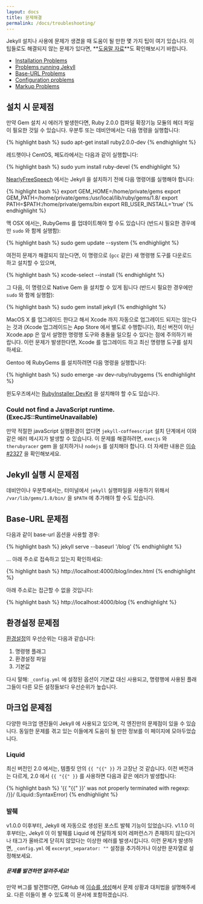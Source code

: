 ```yaml
---
layout: docs
title: 문제해결
permalink: /docs/troubleshooting/
---
```


Jekyll 설치나 사용에 문제가 생겼을 때 도움이 될 만한
몇 가지 팁이 여기 있습니다. 이 팁들로도 해결되지 않는 문제가 있다면,
**[도움말 자료](/help/)**도 확인해보시기 바랍니다.

- [Installation Problems](#installation-problems)
- [Problems running Jekyll](#problems-running-jekyll)
- [Base-URL Problems](#base-url-problems)
- [Configuration problems](#configuration-problems)
- [Markup Problems](#markup-problems)

## 설치 시 문제점

만약 Gem 설치 시 에러가 발생한다면,
Ruby 2.0.0 컴파일 확장기능 모듈의 헤더 파일이 필요한 것일 수 있습니다.
우분투 또는 데비안에서는 다음 명령을 실행합니다:

{% highlight bash %}
sudo apt-get install ruby2.0.0-dev
{% endhighlight %}

레드햇이나 CentOS, 페도라에서는 다음과 같이 실행합니다:

{% highlight bash %}
sudo yum install ruby-devel
{% endhighlight %}

[NearlyFreeSpeech](https://www.nearlyfreespeech.net/) 에서는 Jekyll 을 설치하기 전에
다음 명령어를 실행해야 합니다:

{% highlight bash %}
export GEM_HOME=/home/private/gems
export GEM_PATH=/home/private/gems:/usr/local/lib/ruby/gems/1.8/
export PATH=$PATH:/home/private/gems/bin
export RB_USER_INSTALL='true'
{% endhighlight %}

맥 OSX 에서는, RubyGems 를 업데이트해야 할 수도 있습니다 (반드시 필요한 경우에만 `sudo` 와 함께 실행함):

{% highlight bash %}
sudo gem update --system
{% endhighlight %}

여전히 문제가 해결되지 않는다면, 이 명령으로 (`gcc` 같은) 새 명령행 도구를
다운로드하고 설치할 수 있으며,

{% highlight bash %}
xcode-select --install
{% endhighlight %}

그 다음, 이 명령으로 Native Gem 을 설치할 수 있게 됩니다
(반드시 필요한 경우에만 `sudo` 와 함께 실행함):

{% highlight bash %}
sudo gem install jekyll
{% endhighlight %}

MacOS X 를 업그레이드 한다고 해서 Xcode 까지 자동으로 업그레이드 되지는 않는다는
것과 (Xcode 업그레이드는 App Store 에서 별도로 수행합니다), 최신 버전이 아닌
Xcode.app 은 앞서 설명한 명령행 도구와 충돌을 일으킬 수 있다는 점에 주의하기
바랍니다. 이런 문제가 발생한다면, Xcode 를 업그레이드 하고 최신 명령행 도구를
설치하세요.

Gentoo 에 RubyGems 를 설치하려면 다음 명령을 실행합니다:

{% highlight bash %}
sudo emerge -av dev-ruby/rubygems
{% endhighlight %}

윈도우즈에서는 [RubyInstaller
DevKit](https://wiki.github.com/oneclick/rubyinstaller/development-kit) 을 설치해야 할 수도 있습니다.

### Could not find a JavaScript runtime. (ExecJS::RuntimeUnavailable)

만약 적절한 javaScript 실행환경이 없다면 `jekyll-coffeescript` 설치 단계에서
이와 같은 에러 메시지가 발생할 수 있습니다. 이 문제를 해결하려면, `execjs` 와
`therubyracer` gem 을 설치하거나 `nodejs` 를 설치해야 합니다. 더 자세한 내용은
[이슈 #2327](https://github.com/jekyll/jekyll/issues/2327) 을 확인해보세요.

## Jekyll 실행 시 문제점

데비안이나 우분투에서는, 터미널에서 `jekyll` 실행파일을 사용하기 위해서
`/var/lib/gems/1.8/bin/` 을 `$PATH` 에 추가해야 할 수도 있습니다.

## Base-URL 문제점

다음과 같이 base-url 옵션을 사용할 경우:

{% highlight bash %}
jekyll serve --baseurl '/blog'
{% endhighlight %}

… 아래 주소로 접속하고 있는지 확인하세요:

{% highlight bash %}
http://localhost:4000/blog/index.html
{% endhighlight %}

아래 주소로는 접근할 수 없을 것입니다:

{% highlight bash %}
http://localhost:4000/blog
{% endhighlight %}

## 환경설정 문제점

[환경설정](../configuration/)의 우선순위는 다음과 같습니다:


1. 명령행 플래그
2. 환경설정 파일
3. 기본값

다시 말해: `_config.yml` 에 설정된 옵션이 기본값 대신 사용되고,
명령행에 사용된 플래그들이 다른 모든 설정들보다 우선순위가 높습니다.


## 마크업 문제점

다양한 마크업 엔진들이 Jekyll 에 사용되고 있으며, 각 엔진만의 문제점이 있을 수
있습니다. 동일한 문제를 겪고 있는 이들에게 도움이 될 만한 정보를 이 페이지에
모아두었습니다.

### Liquid

최신 버전인 2.0 에서는, 템플릿 안의 `{{ "{{" }}` 가 고장난 것 같습니다. 이전
버전과는 다르게, 2.0 에서 `{{ "{{" }}` 를 사용하면 다음과 같은 에러가
발생합니다:

{% highlight bash %}
'{{ "{{" }}' was not properly terminated with regexp: /\}\}/  (Liquid::SyntaxError)
{% endhighlight %}

### 발췌

v1.0.0 이후부터, Jekyll 에 자동으로 생성된 포스트 발췌 기능이 있었습니다. v1.1.0
이후부터는, Jekyll 이 이 발췌를 Liquid 에 전달하게 되어 레퍼런스가 존재하지
않는다거나 태그가 올바르게 닫히지 않았다는 이상한 에러를 발생시킵니다. 이런
문제가 발생하면, `_config.yml` 에 `excerpt_separator: ""` 설정을 추가하거나
이상한 문자열로 설정해보세요.

<div class="note">
  <h5>문제를 발견하면 알려주세요!</h5>
  <p>
  만약 버그를 발견했다면, GitHub 에
  <a href="{{ site.help_url }}/issues/new">이슈를 생성</a>해서 문제 상황과
  대처법을 설명해주세요. 다른 이들이 볼 수 있도록 이 문서에 포함하겠습니다.
  </p>
</div>
